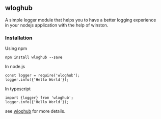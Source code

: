 ## wloghub

A simple logger module that helps you to have a better logging experience in your nodejs application with the help of
winston.

### Installation

Using npm

    npm install wloghub --save

In node.js

    const logger = require('wloghub');
    logger.info({'Hello World'});

In typescript

    import {logger} from 'wloghub';
    logger.info({'Hello World'});

see [wloghub](https://github.com/MehranJanfeshan/wloghub) for more details.